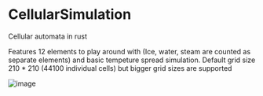 # CellularSimulation
Cellular automata in rust

Features 12 elements to play around with (Ice, water, steam are counted as separate elements) and basic tempeture spread simulation.
Default grid size 210 * 210 (44100 individual cells) but bigger grid sizes are supported 


![image](https://user-images.githubusercontent.com/34283640/181909762-002c30f9-50d7-4c04-bbee-7221078af211.png)
